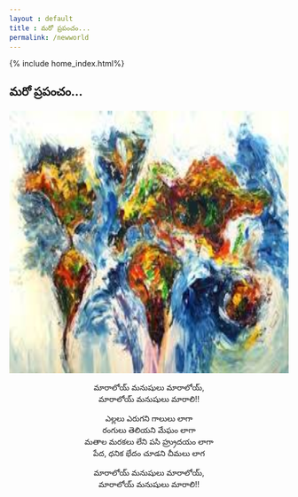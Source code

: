 ```yaml
---
layout : default
title : మరో ప్రపంచం...
permalink: /newworld
---
```

{% include home_index.html%}
## మరో ప్రపంచం...
<p align="center">
<img  src="assets/img/world.jpg" alt="" width="700" height="474" />
</p>
<p style="text-align: center;">మారాలోయ్ మనుషులు మారాలోయ్,<br />మారాలోయ్ మనుషులు మారాలి!!</p>

<p style="text-align: center;">ఎల్లలు ఎరుగని గాలులు లాగా<br />రంగులు తెలియని మేఘం లాగా<br />మతాల మరకలు లేని పసి హ్ర్రుదయం లాగా<br />పేద, ధనిక భేదం చూడని చీమలు లాగ</p>

<p style="text-align: center;">మారాలోయ్ మనుషులు మారాలోయ్,<br />మారాలోయ్ మనుషులు మారాలి!!</p>